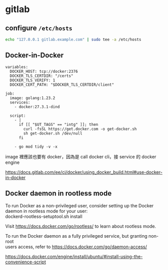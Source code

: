 # gitlab

## configure `/etc/hosts`

```bash
echo "127.0.0.1 gitlab.example.com" | sudo tee -a /etc/hosts
```

## Docker-in-Docker

```
variables:
  DOCKER_HOST: tcp://docker:2376
  DOCKER_TLS_CERTDIR: "/certs"
  DOCKER_TLS_VERIFY: 1
  DOCKER_CERT_PATH: "$DOCKER_TLS_CERTDIR/client"

job:
  image: golang:1.23.2
  services:
    - docker:27.3.1-dind

  script:
    - |
      if [[ "$UT_TAGS" == "intg" ]]; then
        curl -fsSL https://get.docker.com -o get-docker.sh
        sh get-docker.sh /dev/null
      fi

    - go mod tidy -v -x
```

image 裡應該也要有 docker，因為是 call docker cli，接 service 的 docker engine

<https://docs.gitlab.com/ee/ci/docker/using_docker_build.html#use-docker-in-docker>

## Docker daemon in rootless mode

To run Docker as a non-privileged user, consider setting up the  Docker daemon in rootless mode for your user:  
    dockerd-rootless-setuptool.sh install  

Visit https://docs.docker.com/go/rootless/ to learn about rootless mode.

To run the Docker daemon as a fully privileged service, but granting non-root  
users access, refer to https://docs.docker.com/go/daemon-access/  


<https://docs.docker.com/engine/install/ubuntu/#install-using-the-convenience-script>

